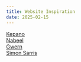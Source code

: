 ```yaml
---
title: Website Inspiration
date: 2025-02-15
---
```


 [Kepano](https://stephango.com/)<br>
 [Nabeel](https://nabeelqu.co/)<br>
 [Gwern](https://gwern.net/)<br>
 [Simon Sarris](https://simonsarris.com/)<br>
 
 